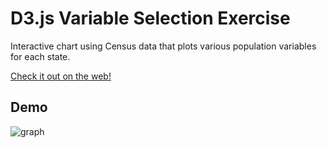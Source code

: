 # D3.js Variable Selection Exercise
Interactive chart using Census data that plots various population variables for each state. 

[Check it out on the web!](https://drewpgilmore.github.io/D3-challenge/)
## Demo
![graph](https://media0.giphy.com/media/Ggm3Da35FpqgeX5Qh9/giphy.gif)
